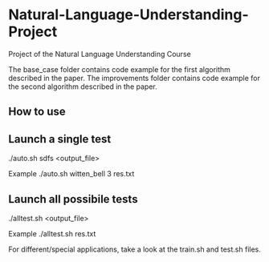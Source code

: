 # Natural-Language-Understanding-Project

Project of the Natural Language Understanding Course

The base_case folder contains code example for the first algorithm described in the paper.
The improvements folder contains code example for the second algorithm described in the paper.

## How to use
## Launch a single test
./auto.sh <distribution> sdfs <n-gram-order> <output_file>

Example ./auto.sh witten_bell 3 res.txt

## Launch all possibile tests
./alltest.sh <output_file>

Example ./alltest.sh res.txt

For different/special applications, take a look at the train.sh and test.sh files.
